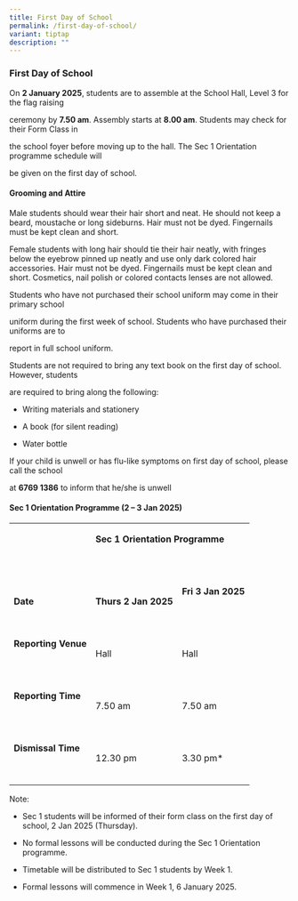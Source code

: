 ```yaml
---
title: First Day of School
permalink: /first-day-of-school/
variant: tiptap
description: ""
---
```

<h3><strong>First Day of School</strong></h3>
<p>On <strong>2 January 2025</strong>, students are to assemble at the School
Hall, Level 3 for the flag raising</p>
<p>ceremony by <strong>7.50 am</strong>. Assembly starts at <strong>8.00 am</strong>.
Students may check for their Form Class in</p>
<p>the school foyer before moving up to the hall. The Sec 1 Orientation programme
schedule will</p>
<p>be given on the first day of school.</p>
<h4>Grooming and Attire</h4>
<p>Male students should wear their hair short and neat. He should not keep
a beard, moustache or long sideburns. Hair must not be dyed. Fingernails
must be kept clean and short.</p>
<p>Female students with long hair should tie their hair neatly, with fringes
below the eyebrow pinned up neatly and use only dark colored hair accessories.
Hair must not be dyed. Fingernails must be kept clean and short. Cosmetics,
nail polish or colored contacts lenses are not allowed.</p>
<p>Students who have not purchased their school uniform may come in their
primary school</p>
<p>uniform during the first week of school. Students who have purchased their
uniforms are to</p>
<p>report in full school uniform.</p>
<p>Students are not required to bring any text book on the first day of school.
However, students</p>
<p>are required to bring along the following:</p>
<ul data-tight="true" class="tight">
<li>
<p>Writing materials and stationery</p>
</li>
<li>
<p>A book (for silent reading)</p>
</li>
<li>
<p>Water bottle</p>
</li>
</ul>
<p>If your child is unwell or has flu-like symptoms on first day of school,
please call the school</p>
<p>at <strong>6769 1386</strong> to inform that he/she is unwell</p>
<p></p>
<h4><strong>Sec 1 Orientation Programme (2 – 3 Jan 2025)&nbsp;</strong></h4>
<table style="minWidth: 75px">
<colgroup>
<col>
<col>
<col>
</colgroup>
<tbody>
<tr>
<td rowspan="1" colspan="1">
<p>&nbsp;</p>
</td>
<td rowspan="1" colspan="2">
<p><strong>Sec 1 Orientation Programme</strong>
</p>
<p>&nbsp;</p>
</td>
</tr>
<tr>
<td rowspan="1" colspan="1">
<p><strong>Date</strong>
</p>
</td>
<td rowspan="1" colspan="1">
<p><strong>Thurs 2 Jan 2025</strong>
</p>
</td>
<td rowspan="1" colspan="1">
<p><strong>Fri 3 Jan 2025</strong>
</p>
<p><strong>&nbsp;</strong>
</p>
</td>
</tr>
<tr>
<td rowspan="1" colspan="1">
<p><strong>Reporting Venue</strong>
</p>
<p><strong>&nbsp;</strong>
</p>
</td>
<td rowspan="1" colspan="1">
<p>Hall</p>
</td>
<td rowspan="1" colspan="1">
<p>Hall</p>
</td>
</tr>
<tr>
<td rowspan="1" colspan="1">
<p><strong>Reporting Time</strong>
</p>
<p><strong>&nbsp;</strong>
</p>
</td>
<td rowspan="1" colspan="1">
<p>7.50 am</p>
</td>
<td rowspan="1" colspan="1">
<p>7.50 am</p>
</td>
</tr>
<tr>
<td rowspan="1" colspan="1">
<p><strong>Dismissal Time</strong>
</p>
<p><strong>&nbsp;</strong>
</p>
</td>
<td rowspan="1" colspan="1">
<p>12.30 pm</p>
</td>
<td rowspan="1" colspan="1">
<p>3.30 pm*</p>
</td>
</tr>
</tbody>
</table>
<p></p>
<p>Note:</p>
<ul data-tight="true" class="tight">
<li>
<p>Sec 1 students will be informed of their form class on the first day of
school, 2 Jan 2025 (Thursday).</p>
</li>
<li>
<p>No formal lessons will be conducted during the Sec 1 Orientation programme.</p>
</li>
<li>
<p>Timetable will be distributed to Sec 1 students by Week 1.</p>
</li>
<li>
<p>Formal lessons will commence in Week 1, 6 January 2025.</p>
</li>
</ul>
<p></p>
<p>&nbsp;</p>
<p>&nbsp;</p>
